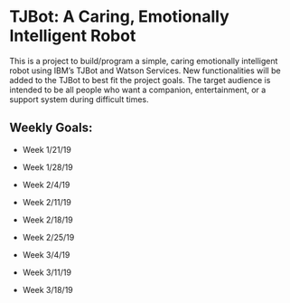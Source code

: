 # TJBot: A Caring, Emotionally Intelligent Robot

This is a project to build/program a simple, caring emotionally intelligent robot using IBM’s TJBot and Watson Services. New functionalities will be added to the TJBot to best fit the project goals. The target audience is intended to be all people who want a companion, entertainment, or a support system during difficult times.

## **Weekly Goals**:

* Week 1/21/19

* Week 1/28/19

* Week 2/4/19

* Week 2/11/19

* Week 2/18/19

* Week 2/25/19

* Week 3/4/19

* Week 3/11/19

* Week 3/18/19

